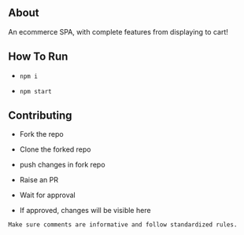 ## About
An ecommerce SPA, with complete features from displaying to cart! 

## How To Run

- `npm i`

- `npm start`

## Contributing

- Fork the repo

- Clone the forked repo

- push changes in fork repo

- Raise an PR

- Wait for approval

- If approved, changes will be visible here

`Make sure comments are informative and follow standardized rules.`
